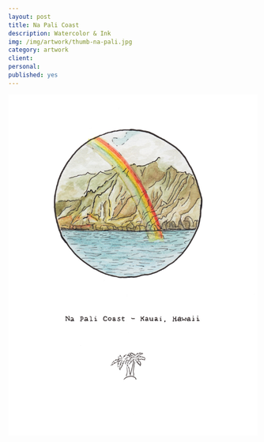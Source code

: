 ```yaml
---
layout: post
title: Na Pali Coast
description: Watercolor & Ink
img: /img/artwork/thumb-na-pali.jpg
category: artwork
client:
personal:
published: yes
---
```

![Na Pali](/img/artwork/na_pali_coast-1200w.jpg)